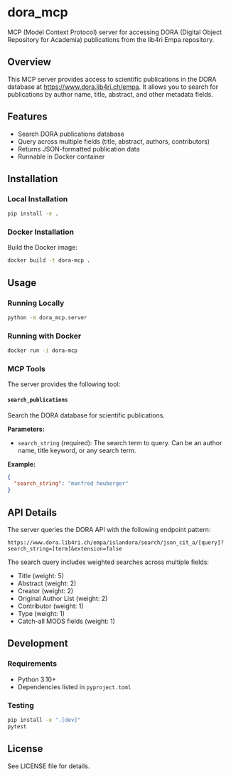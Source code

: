 # dora_mcp

MCP (Model Context Protocol) server for accessing DORA (Digital Object Repository for Academia) publications from the lib4ri Empa repository.

## Overview

This MCP server provides access to scientific publications in the DORA database at https://www.dora.lib4ri.ch/empa. It allows you to search for publications by author name, title, abstract, and other metadata fields.

## Features

- Search DORA publications database
- Query across multiple fields (title, abstract, authors, contributors)
- Returns JSON-formatted publication data
- Runnable in Docker container

## Installation

### Local Installation

```bash
pip install -e .
```

### Docker Installation

Build the Docker image:

```bash
docker build -t dora-mcp .
```

## Usage

### Running Locally

```bash
python -m dora_mcp.server
```

### Running with Docker

```bash
docker run -i dora-mcp
```

### MCP Tools

The server provides the following tool:

#### `search_publications`

Search the DORA database for scientific publications.

**Parameters:**
- `search_string` (required): The search term to query. Can be an author name, title keyword, or any search term.

**Example:**
```json
{
  "search_string": "manfred heuberger"
}
```

## API Details

The server queries the DORA API with the following endpoint pattern:

```
https://www.dora.lib4ri.ch/empa/islandora/search/json_cit_a/[query]?search_string=[term]&extension=false
```

The search query includes weighted searches across multiple fields:
- Title (weight: 5)
- Abstract (weight: 2)
- Creator (weight: 2)
- Original Author List (weight: 2)
- Contributor (weight: 1)
- Type (weight: 1)
- Catch-all MODS fields (weight: 1)

## Development

### Requirements

- Python 3.10+
- Dependencies listed in `pyproject.toml`

### Testing

```bash
pip install -e ".[dev]"
pytest
```

## License

See LICENSE file for details.
